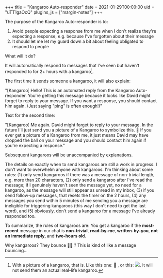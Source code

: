 +++
title = "Kangaroo Auto-responder"
date = 2021-01-29T00:00:00
uid = "uTT1gaOcQ"
plugins_js = ["margin-notes"]
+++

 The purpose of the Kangaroo Auto-responder is to:

1. Avoid people expecting a response from me when I don't realize they're expecting a response, e.g. because I've forgotten about their message
2. It should let me let my guard down a bit about feeling obligated to respond to people

What will it do?

It will automatically respond to messages that I've seen but haven't responded to for 2+ hours with a kangaroo[^1].

[^1]: With a picture of a kangaroo, that is. Like this one: 🦘 , or this: ![](https://firebasestorage.googleapis.com/v0/b/firescript-577a2.appspot.com/o/imgs%2Fapp%2Fplayground%2FtBz98tV75N.png?alt=media&token=66762cac-d0b0-43ba-91a8-eaefa6ef7626). It will not send them an actual real-life kangaroo.

The first time it sends someone a kangaroo, it will also explain:

"[Kangaroo] Hello! This is an automated reply from the Kangaroo Auto-responder. You're getting this message because it looks like David might forget to reply to your message. If you want a response, you should contact him again. (Just saying "ping" is often enough!)"

Text for the second time:

"[Kangaroo] Me again. David might forget to reply to your message. In the future I'll just send you a picture of a Kangaroo to symbolize this. 🦘  If you ever get a picture of a Kangaroo from me, it just means David may have dropped the ball on your message and you should contact him again if you're expecting a response."

Subsequent kangaroos will be unaccompanied by explanations.

The details on exactly when to send kangaroos are still a work in progress. I don't want to overwhelm anyone with kangaroos. I'm thinking about some rules: (1) only send kangaroos if there was a message of non-trivial length, e.g. more than 20 characters, (2) only send a kangaroo after I've read the message; if I genuinely haven't seen the message yet, no need for a kangaroo, as the message will still appear as unread in my inbox, (3) if you send follow-up messages, that resets the timer on the 2 hours, (4) any messages you send within 5 minutes of me sending you a message are ineligible for triggering kangaroos (this way I don't need to get the last word), and (5) obviously, don't send a kangaroo for a message I've already responded too.

To summarize, the rules of kangaroos are: You get a kangaroo if the **most-recent** message in our chat is **non-trivial**, **read-by-me**, **written-by-you**, **not an immediate reply**, and **two-hours old**.

Why kangaroos? They bounce 🤷‍♂️ ? This is kind of like a message bouncing...
